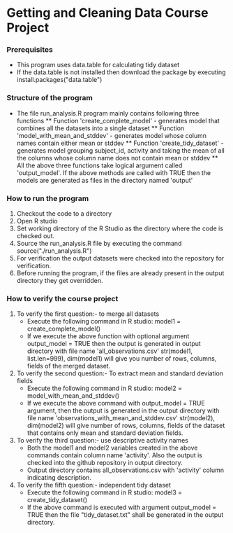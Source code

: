Getting and Cleaning Data Course Project
========================================

### Prerequisites
* This program uses data.table for calculating tidy dataset
* If the data.table is not installed then download the package by executing install.packages("data.table")

### Structure of the program
* The file run_analysis.R program mainly contains following three functions
** Function 'create_complete_model' - generates model that combines all the datasets into a single dataset
** Function 'model_with_mean_and_stddev' - generates model whose column names contain either mean or stddev
** Function 'create_tidy_dataset' - generates model grouping subject_id, activity and taking the mean of all the columns whose column name does not contain mean or stddev
** All the above three functions take logical argument called 'output_model'. If the above methods are called with TRUE then the models are generated as files in the directory named 'output'

### How to run the program
1. Checkout the code to a directory
2. Open R studio
3. Set working directory of the R Studio as the directory where the code is checked out.
4. Source the run_analysis.R file by executing the command source("./run_analysis.R")
5. For verification the output datasets were checked into the repository for verification.
6. Before running the program, if the files are already present in the output directory they get overridden.

### How to verify the course project
1. To verify the first question:- to merge all datasets
	* Execute the following command in R studio: model1 = create_complete_model()
	* If we execute the above function with optional argument output_model = TRUE then the output is generated in output directory with file name 'all_observations.csv' str(model1, list.len=999), dim(model1) will give you number of rows, columns, fields of the merged dataset.
2. To verify the second question:- To extract mean and standard deviation fields
	* Execute the following command in R studio: model2 = model_with_mean_and_stddev()
	* If we execute the above command with output_model = TRUE argument, then the output is generated in the output directory with file name 'observations_with_mean_and_stddev.csv' str(model2), dim(model2) will give number of rows, columns, fields of the dataset that contains only mean and standard deviation fields.
3. To verify the third question:- use descriptive activity names
	* Both the model1 and model2 variables created in the above commands contain column name 'activity'. Also the output is checked into the github repository in output directory.
	* Output directory contains all_observations.csv with 'activity' column indicating description.
4. To verify the fifth question:- independent tidy dataset
	* Execute the following command in R studio: model3 = create_tidy_dataset()
	* If the above command is executed with argument output_model = TRUE then the file "tidy_dataset.txt" shall be generated in the output directory.

